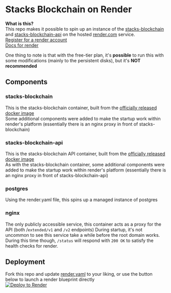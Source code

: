 # Stacks Blockchain on Render

**What is this?**\
This repo makes it possible to spin up an instance of the [stacks-blockchain](https://github.com/blockstack/stacks-blockchain) and [stacks-blockchain-api](https://github.com/hirosystems/stacks-blockchain-api) on the hosted [render.com](https://render.com) service. \
[Register for a render account](https://dashboard.render.com/register) \
[Docs for render](https://render.com/docs)


One thing to note is that with the free-tier plan, it's **possible** to run this with some modifications (mainly to the persistent disks), but it's **NOT recommended**



## Components
### stacks-blockchain
This is the stacks-blockchain container, built from the [officially released docker image](https://hub.docker.com/r/blockstack/stacks-blockchain/tags) \
Some additional components were added to make the startup work within render's platform (essentially there is an nginx proxy in front of stacks-blockchain)


### stacks-blockchain-api
This is the stacks-blockchain API container, built from the [officially released docker image](https://hub.docker.com/r/hirosystems/stacks-blockchain-api/tags) \
As with the stacks-blockchain container, some additional components were added to make the startup work within render's platform (essentially there is an nginx proxy in front of stacks-blockchain-api)


### postgres
Using the render.yaml file, this spins up a managed instance of postgres

### nginx
The only publicly accessible service, this container acts as a proxy for the API (both /`extended/v1` and `/v2` endpoints)
During startup, it's not uncommon to see this service take a while before the root domain works.  \
During this time though, `/status` will respond with `200 OK` to satisfy the health checks for render. 

## Deployment
Fork this repo and update [render.yaml](./render.yaml) to your liking, or use the button below to launch a render blueprint directly \
[![Deploy to Render](https://render.com/images/deploy-to-render-button.svg)](https://render.com/deploy?repo=https://github.com/wileyj/render-stacks&branch=testing-mainnet)

